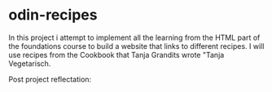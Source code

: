# odin-recipes
 In this project i attempt to implement all the learning from the HTML part of the foundations course to build a website that links to different recipes. I will use recipes from the Cookbook that Tanja Grandits wrote "Tanja Vegetarisch.

 Post project reflectation: